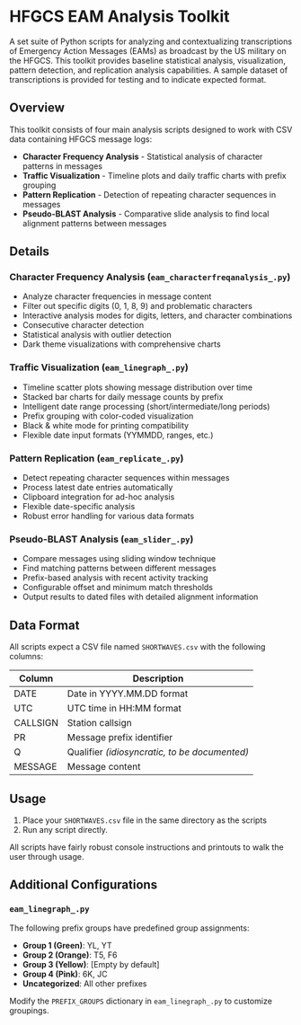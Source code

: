 # HFGCS EAM Analysis Toolkit

A set suite of Python scripts for analyzing and contextualizing transcriptions of Emergency Action Messages (EAMs) as broadcast by the US military on the HFGCS. This toolkit provides baseline statistical analysis, visualization, pattern detection, and replication analysis capabilities. A sample dataset of transcriptions is provided for testing and to indicate expected format.

## Overview

This toolkit consists of four main analysis scripts designed to work with CSV data containing HFGCS message logs:

- **Character Frequency Analysis** - Statistical analysis of character patterns in messages
- **Traffic Visualization** - Timeline plots and daily traffic charts with prefix grouping
- **Pattern Replication** - Detection of repeating character sequences in messages
- **Pseudo-BLAST Analysis** - Comparative slide analysis to find local alignment patterns between messages

## Details

### Character Frequency Analysis (`eam_characterfreqanalysis_.py`)
- Analyze character frequencies in message content
- Filter out specific digits (0, 1, 8, 9) and problematic characters
- Interactive analysis modes for digits, letters, and character combinations
- Consecutive character detection
- Statistical analysis with outlier detection
- Dark theme visualizations with comprehensive charts

### Traffic Visualization (`eam_linegraph_.py`)
- Timeline scatter plots showing message distribution over time
- Stacked bar charts for daily message counts by prefix
- Intelligent date range processing (short/intermediate/long periods)
- Prefix grouping with color-coded visualization
- Black & white mode for printing compatibility
- Flexible date input formats (YYMMDD, ranges, etc.)

### Pattern Replication (`eam_replicate_.py`)
- Detect repeating character sequences within messages
- Process latest date entries automatically
- Clipboard integration for ad-hoc analysis
- Flexible date-specific analysis
- Robust error handling for various data formats

### Pseudo-BLAST Analysis (`eam_slider_.py`)
- Compare messages using sliding window technique
- Find matching patterns between different messages
- Prefix-based analysis with recent activity tracking
- Configurable offset and minimum match thresholds
- Output results to dated files with detailed alignment information

## Data Format

All scripts expect a CSV file named `SHORTWAVES.csv` with the following columns:

| Column | Description |
|--------|-------------|
| DATE | Date in YYYY.MM.DD format |
| UTC | UTC time in HH:MM format |
| CALLSIGN | Station callsign |
| PR | Message prefix identifier |
| Q | Qualifier _(idiosyncratic, to be documented)_ |
| MESSAGE | Message content |

## Usage

1. Place your `SHORTWAVES.csv` file in the same directory as the scripts
2. Run any script directly.
   
All scripts have fairly robust console instructions and printouts to walk the user through usage.


## Additional Configurations
### `eam_linegraph_.py`
The following prefix groups have predefined group assignments:

- **Group 1 (Green)**: YL, YT
- **Group 2 (Orange)**: T5, F6  
- **Group 3 (Yellow)**: [Empty by default]
- **Group 4 (Pink)**: 6K, JC
- **Uncategorized**: All other prefixes

Modify the `PREFIX_GROUPS` dictionary in `eam_linegraph_.py` to customize groupings.
